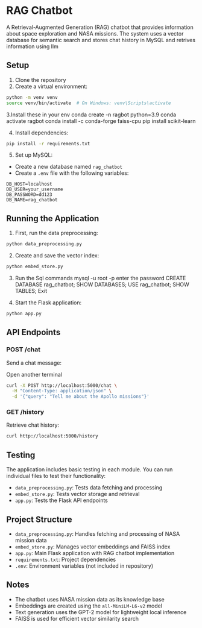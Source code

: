 # RAG Chatbot

A Retrieval-Augmented Generation (RAG) chatbot that provides information about space exploration and NASA missions. The system uses a vector database for semantic search and stores chat history in MySQL and retrives information using llm

## Setup

1. Clone the repository
2. Create a virtual environment:
```bash
python -m venv venv
source venv/bin/activate  # On Windows: venv\Scripts\activate
```

3.Install these in your env
conda create -n ragbot python=3.9
conda activate ragbot
conda install -c conda-forge faiss-cpu
pip install scikit-learn

4. Install dependencies:
```bash
pip install -r requirements.txt
```

5. Set up MySQL:
- Create a new database named `rag_chatbot`
- Create a `.env` file with the following variables:
```
DB_HOST=localhost
DB_USER=your_username
DB_PASSWORD=dd123
DB_NAME=rag_chatbot
```

## Running the Application

1. First, run the data preprocessing:
```bash
python data_preprocessing.py
```

2. Create and save the vector index:
```bash
python embed_store.py
```
3. Run the Sql commands
mysql -u root -p
enter the password
CREATE DATABASE rag_chatbot;
SHOW DATABASES;
USE rag_chatbot;
SHOW TABLES;
Exit


4. Start the Flask application:
```bash
python app.py
```

## API Endpoints

### POST /chat
Send a chat message:

Open another terminal 

```bash
curl -X POST http://localhost:5000/chat \
  -H "Content-Type: application/json" \
  -d '{"query": "Tell me about the Apollo missions"}'
```

### GET /history
Retrieve chat history:
```bash
curl http://localhost:5000/history
```

## Testing

The application includes basic testing in each module. You can run individual files to test their functionality:

- `data_preprocessing.py`: Tests data fetching and processing
- `embed_store.py`: Tests vector storage and retrieval
- `app.py`: Tests the Flask API endpoints

## Project Structure

- `data_preprocessing.py`: Handles fetching and processing of NASA mission data
- `embed_store.py`: Manages vector embeddings and FAISS index
- `app.py`: Main Flask application with RAG chatbot implementation
- `requirements.txt`: Project dependencies
- `.env`: Environment variables (not included in repository)

## Notes

- The chatbot uses NASA mission data as its knowledge base
- Embeddings are created using the `all-MiniLM-L6-v2` model
- Text generation uses the GPT-2 model for lightweight local inference
- FAISS is used for efficient vector similarity search
